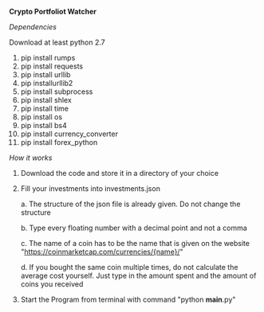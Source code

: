 **Crypto Portfoliot Watcher**

_Dependencies_

Download at least python 2.7
1. pip install rumps
2. pip install requests
3. pip install urllib
4. pip installurllib2
5. pip install subprocess
6. pip install shlex
7. pip install time
8. pip install os
9. pip install bs4
10. pip install currency_converter
11. pip install forex_python

_How it works_
1. Download the code and store it in a directory of your choice
2. Fill your investments into investments.json

    a. The structure of the json file is already given. Do not change the structure

    b. Type every floating number with a decimal point and not a comma

    c. The name of a coin has to be the name that is given on the website "https://coinmarketcap.com/currencies/{name}/"

    d. If you bought the same coin multiple times, do not calculate the average cost yourself. Just type in the amount spent and the amount of coins you received
    
3. Start the Program from terminal with command "python __main__.py"
